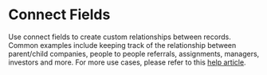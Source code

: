 # Connect Fields

Use connect fields to create custom relationships between records. Common examples include keeping track of the relationship between parent/child companies, people to people referrals, assignments, managers, investors and more. For more use cases, please refer to this [help article](https://support.copper.com/hc/en-us/articles/360001739248-Working-with-Connect-Fields).